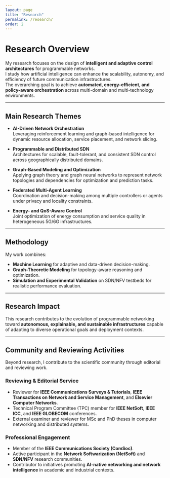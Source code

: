 ```yaml
---
layout: page
title: "Research"
permalink: /research/
order: 2
---
```


# Research Overview

My research focuses on the design of **intelligent and adaptive control architectures** for programmable networks.  
I study how artificial intelligence can enhance the scalability, autonomy, and efficiency of future communication infrastructures.  
The overarching goal is to achieve **automated, energy-efficient, and policy-aware orchestration** across multi-domain and multi-technology environments.

---

## Main Research Themes

- **AI-Driven Network Orchestration**  
  Leveraging reinforcement learning and graph-based intelligence for dynamic resource allocation, service placement, and network slicing.

- **Programmable and Distributed SDN**  
  Architectures for scalable, fault-tolerant, and consistent SDN control across geographically distributed domains.

- **Graph-Based Modeling and Optimization**  
  Applying graph theory and graph neural networks to represent network topologies and dependencies for optimization and prediction tasks.

- **Federated Multi-Agent Learning**  
  Coordination and decision-making among multiple controllers or agents under privacy and locality constraints.

- **Energy- and QoS-Aware Control**  
  Joint optimization of energy consumption and service quality in heterogeneous 5G/6G infrastructures.

---

## Methodology

My work combines:
- **Machine Learning** for adaptive and data-driven decision-making.  
- **Graph-Theoretic Modeling** for topology-aware reasoning and optimization.  
- **Simulation and Experimental Validation** on SDN/NFV testbeds for realistic performance evaluation.

---

## Research Impact

This research contributes to the evolution of programmable networking toward **autonomous, explainable, and sustainable infrastructures** capable of adapting to diverse operational goals and deployment contexts.

---

## Community and Reviewing Activities

Beyond research, I contribute to the scientific community through editorial and reviewing work.

### Reviewing & Editorial Service
- Reviewer for **IEEE Communications Surveys & Tutorials**, **IEEE Transactions on Network and Service Management**, and **Elsevier Computer Networks**.  
- Technical Program Committee (TPC) member for **IEEE NetSoft**, **IEEE ICC**, and **IEEE GLOBECOM** conferences.  
- External examiner and reviewer for MSc and PhD theses in computer networking and distributed systems.

### Professional Engagement
- Member of the **IEEE Communications Society (ComSoc)**.  
- Active participant in the **Network Softwarization (NetSoft)** and **SDN/NFV** research communities.  
- Contributor to initiatives promoting **AI-native networking and network intelligence** in academic and industrial contexts.
